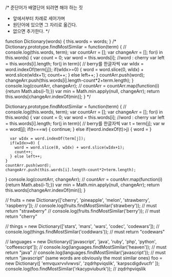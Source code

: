 /*
준단어가 배열단어 되려면 해야 하는 짓
- 앞에서부터 차례로 세어가며
- 원단어에 있으면 그 자리로 옮긴다.
- 없으면 추가한다.
*/

function Dictionary(words) {
  this.words = words;
}
/*
Dictionary.prototype.findMostSimilar = function(term) {
// console.log(this.words, term);
  var countArr = [];
  var changeArr = [];
  for(i in this.words) {
    var count = 0;
    var word = this.words[i];  //word : cherry
    var left = this.words[i].length;
    for(j in term){ // berry를 한글자씩
      var wIdx = word.indexOf(term[j]);
      if(wIdx>=0) {
        word = word.slice(0, wIdx) + word.slice(wIdx+1);
        count++;
      } else left++;
    }
    countArr.push(word);
    changeArr.push(this.words[i].length-count*2+term.length);
  }
  console.log(countArr, changeArr);
  // countArr = countArr.map(function(i){return Math.abs(i-1);})
  var min = Math.min.apply(null, changeArr);
  return this.words[changeArr.indexOf(min)];
}
*/

Dictionary.prototype.findMostSimilar = function(term) {
// console.log(this.words, term);
  var countArr = [];
  var changeArr = [];
  for(i in this.words) {
    var count = 0;
    var word = this.words[i];  //word : cherry
    var left = this.words[i].length;
    for(j in term){ // berry를 한글자씩
      var t = term[j];
      var w = word[j];
      if(t===w) {
        continue;
      } else if(word.indexOf(t)>j) {
        word = 
      }

      var wIdx = word.indexOf(term[j]);
      if(wIdx>=0) {
        word = word.slice(0, wIdx) + word.slice(wIdx+1);
        count++;
      } else left++;
    }
    countArr.push(word);
    changeArr.push(this.words[i].length-count*2+term.length);
  }
  console.log(countArr, changeArr);
  // countArr = countArr.map(function(i){return Math.abs(i-1);})
  var min = Math.min.apply(null, changeArr);
  return this.words[changeArr.indexOf(min)];
}

// fruits = new Dictionary(['cherry', 'pineapple', 'melon', 'strawberry', 'raspberry']);
// console.log(fruits.findMostSimilar('strawbery')); // must return "strawberry"
// console.log(fruits.findMostSimilar('berry')); // must return "cherry"

// things = new Dictionary(['stars', 'mars', 'wars', 'codec', 'codewars']);
// console.log(things.findMostSimilar('coddwars')); // must return "codewars"

// languages = new Dictionary(['javascript', 'java', 'ruby', 'php', 'python', 'coffeescript']);
// console.log(languages.findMostSimilar('heaven')); // must return "java"
// console.log(languages.findMostSimilar('javascript')); // must return "javascript" (same words are obviously the most similar ones)
foo = new Dictionary([ 'emvquxrvvlvwvsi',
'zqdrhpviqslik',
'karpscdigdvucfr' ]);
console.log(foo.findMostSimilar('rkacypviuburk')); // zqdrhpviqslik
